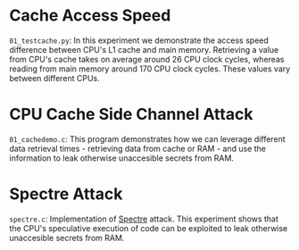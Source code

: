 # Cache Access Speed
`01_testcache.py`: In this experiment we demonstrate the access speed difference between CPU's L1 cache and main memory. Retrieving a value from CPU's cache takes on average around 26 CPU clock cycles, whereas reading from main memory around 170 CPU clock cycles. These values vary between different CPUs.

# CPU Cache Side Channel Attack
`01_cachedemo.c`: This program demonstrates how we can leverage different data retrieval times - retrieving data from cache or RAM - and use the information to leak otherwise unaccesible secrets from RAM.

# Spectre Attack
`spectre.c`: Implementation of [Spectre](https://meltdownattack.com/) attack. This experiment shows that the CPU's speculative execution of code can be exploited to leak otherwise unaccesible secrets from RAM.
